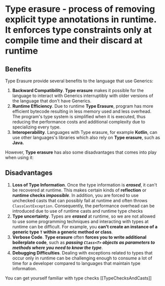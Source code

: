 # **Type erasure** - process of removing explicit type annotations in runtime. It enforces type constraints only at compile time and their discard at runtime

## Benefits

Type Erasure provide several benefits to the language that use Generics:

1. **Backward Compatibility**. **Type erasure** makes it possible for the language to interact with Generics interruptibly with older versions of the language that don't have Generics.
2. **Runtime Efficiency**. Due to runtime **Type Erasure**, program has more efficient bytecode resulting in less memory used and less overhead. The program's type system is simplified when it is executed, thus reducing the performance costs and additional complexity due to specializing every type.
3. **Interoperability**. Languages with Type erasure, for example **Kotlin**, can use other languages's libraries which also rely on **Type erasure**, such as **Java.**

However, **Type erasure** has also some disadvantages that comes into play when using it:

## Disadvantages

1. **Loss of Type Information**. Once the type information is _**erased**_, it can't be recovered at runtime. This makes certain kinds of **reflection** or **runtime checks _impossible_**. In addition, you are forced to use unchecked casts that can possibly fail at runtime and often throws `ClassCastException`. Consequently, the performance overhead can be introduced due to use of runtime casts and runtime type checks
2. **Type uncertainty**. Types are _**erased**_ at runtime, so we are not allowed to use some programming techniques and interacting with types at runtime can be difficult. For example, you **can't create an instance of a generic type `T` within a generic method or class**.
3. **Verbose Code**. **Type erasure** often **forces you to write additional boilerplate code**, such as _**passing `Class<T>` objects as parameters to methods where you need to know the type**_.
4. **Debugging Difficulties**. Dealing with exceptions related to types that occur only in runtime can be challenging enough to consume a lot of time for a developer compared to languages that maintain type information.

You can get yourself familiar with type checks
[[TypeChecksAndCasts]]